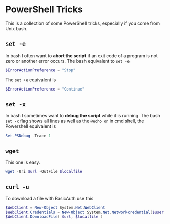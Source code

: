 # PowerShell Tricks

This is a collection of some PowerShell tricks, especially if you come from Unix bash.

## `set -e`
In bash I often want to **abort the script** if an exit code of a program is not zero or another error occurs. The bash equivalent to `set -e` 

```powershell
$ErrorActionPreference = "Stop"
```

The `set +e` equivalent is 

```powershell
$ErrorActionPreference = "Continue"
```

## `set -x`
In bash I sometimes want to **debug the script** while it is running. The bash `set -x` flag shows all lines as well as the `@echo on` in cmd shell, the Powershell equivalent is

```powershell
Set-PSDebug -Trace 1
```

## `wget`

This one is easy.

```powershell
wget -Uri $url -OutFile $localfile
```

## `curl -u`

To download a file with BasicAuth use this

```powershell
$WebClient = New-Object System.Net.WebClient
$WebClient.Credentials = New-Object System.Net.Networkcredential($user, $pass)
$WebClient.DownloadFile( $url, $localfile )
```
